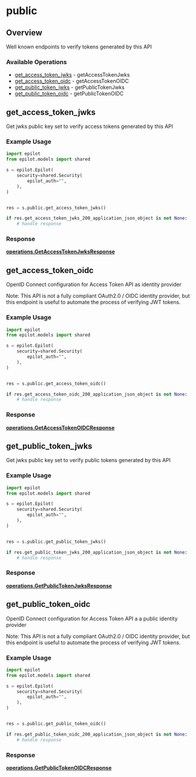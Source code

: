 # public

## Overview

Well known endpoints to verify tokens generated by this API

### Available Operations

* [get_access_token_jwks](#get_access_token_jwks) - getAccessTokenJwks
* [get_access_token_oidc](#get_access_token_oidc) - getAccessTokenOIDC
* [get_public_token_jwks](#get_public_token_jwks) - getPublicTokenJwks
* [get_public_token_oidc](#get_public_token_oidc) - getPublicTokenOIDC

## get_access_token_jwks

Get jwks public key set to verify access tokens generated by this API

### Example Usage

```python
import epilot
from epilot.models import shared

s = epilot.Epilot(
    security=shared.Security(
        epilot_auth="",
    ),
)


res = s.public.get_access_token_jwks()

if res.get_access_token_jwks_200_application_json_object is not None:
    # handle response
```


### Response

**[operations.GetAccessTokenJwksResponse](../../models/operations/getaccesstokenjwksresponse.md)**


## get_access_token_oidc

OpenID Connect configuration for Access Token API as identity provider

Note: This API is not a fully compliant OAuth2.0 / OIDC identity provider, but this endpoint is useful to
automate the process of verifying JWT tokens.


### Example Usage

```python
import epilot
from epilot.models import shared

s = epilot.Epilot(
    security=shared.Security(
        epilot_auth="",
    ),
)


res = s.public.get_access_token_oidc()

if res.get_access_token_oidc_200_application_json_object is not None:
    # handle response
```


### Response

**[operations.GetAccessTokenOIDCResponse](../../models/operations/getaccesstokenoidcresponse.md)**


## get_public_token_jwks

Get jwks public key set to verify public tokens generated by this API

### Example Usage

```python
import epilot
from epilot.models import shared

s = epilot.Epilot(
    security=shared.Security(
        epilot_auth="",
    ),
)


res = s.public.get_public_token_jwks()

if res.get_public_token_jwks_200_application_json_object is not None:
    # handle response
```


### Response

**[operations.GetPublicTokenJwksResponse](../../models/operations/getpublictokenjwksresponse.md)**


## get_public_token_oidc

OpenID Connect configuration for Access Token API a a public identity provider

Note: This API is not a fully compliant OAuth2.0 / OIDC identity provider, but this endpoint is useful to
automate the process of verifying JWT tokens.


### Example Usage

```python
import epilot
from epilot.models import shared

s = epilot.Epilot(
    security=shared.Security(
        epilot_auth="",
    ),
)


res = s.public.get_public_token_oidc()

if res.get_public_token_oidc_200_application_json_object is not None:
    # handle response
```


### Response

**[operations.GetPublicTokenOIDCResponse](../../models/operations/getpublictokenoidcresponse.md)**

